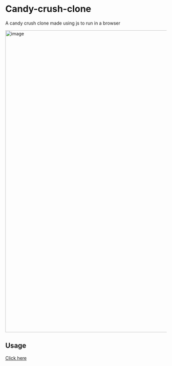 # Candy-crush-clone

A candy crush clone made using js to run in a browser

<img width="944" alt="image" src="https://user-images.githubusercontent.com/88031057/213937104-e46b301c-18cf-4c83-84b5-5cff46480c0c.png">

## Usage

<a target="_blank" rel="noopener" href="https://varunbanka.github.io/candy-crush-clone/"> Click here </a>
